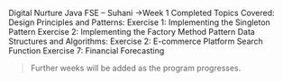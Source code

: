 Digital Nurture Java FSE – Suhani 
->Week 1 Completed
Topics Covered:
Design Principles and Patterns:
Exercise 1: Implementing the Singleton Pattern
Exercise 2: Implementing the Factory Method Pattern
Data Structures and Algorithms:
Exercise 2: E-commerce Platform Search Function
Exercise 7: Financial Forecasting


> Further weeks will be added as the program progresses.  
